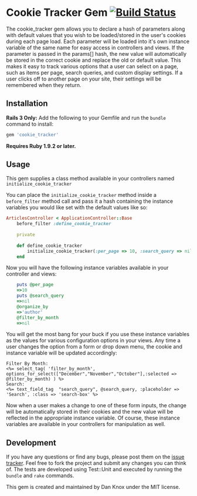 # Cookie Tracker Gem [![Build Status](https://secure.travis-ci.org/DanKnox/cookie_tracker.png)](https://secure.travis-ci.org/DanKnox/cookie_tracker.png)

The cookie_tracker gem allows you to declare a hash of parameters along with default values that you wish to be loaded/stored in the user's cookies during each page load. Each parameter will be loaded into it's own instance variable of the same name for easy access in controllers and views. If the parameter is passed in the params[] hash, the new value will automatically be stored in the correct cookie and replace the old or default value. This makes it easy to track various options that a user can select on a page, such as items per page, search queries, and custom display settings. If a user clicks off to another page on your site, their settings will be remembered when they return.

## Installation

**Rails 3 Only:** Add the following to your Gemfile and run the `bundle` command to install:

````ruby
gem 'cookie_tracker'
````

**Requires Ruby 1.9.2 or later.**

## Usage

This gem supplies a class method available in your controllers named `initialize_cookie_tracker`

You can place the `initialize_cookie_tracker` method inside a `before_filter` method call and pass it a hash containing the instance variables you would like set with the default values like so:

````ruby
ArticlesController < ApplicationController::Base
	before_filter :define_cookie_tracker
	
	private
	
	def define_cookie_tracker
		initialize_cookie_tracker(:per_page => 10, :search_query => nil, :organize_by => 'author', :filter_by_month => nil)
	end
````

Now you will have the following instance variables available in your controller and views:

````ruby
	puts @per_page
	=>10
	puts @search_query
	=>nil
	@organize_by
	=>'author'
	@filter_by_month
	=>nil
````

You will get the most bang for your buck if you use these instance variables as the values for various configuration options in your views. Any time a user changes the option from a form or drop down menu, the cookie and instance variable will be updated accordingly:

````erb
Filter By Month: 
<%= select_tag( 'filter_by_month', options_for_select(["December","November","October"],:selected => @filter_by_month) ) %>
Search:
<%= text_field_tag  "search_query", @search_query, :placeholder => 'Search', :class => 'search-box' %>
````

Now when a user makes a change to one of these form inputs, the change will be automatically stored in their cookies and the new value will be reflected in the appropriate instance variable. Of course, these instance variables are available in your controllers for manipulation as well.

## Development

If you have any questions or find any bugs, please post them on the [issue tracker](https://github.com/DanKnox/CookieTracker/issues). Feel free to fork the project and submit any changes you can think of. The tests are developed using Test::Unit and executed by running the `bundle` and `rake` commands.

This gem is created and maintained by Dan Knox under the MIT license.
